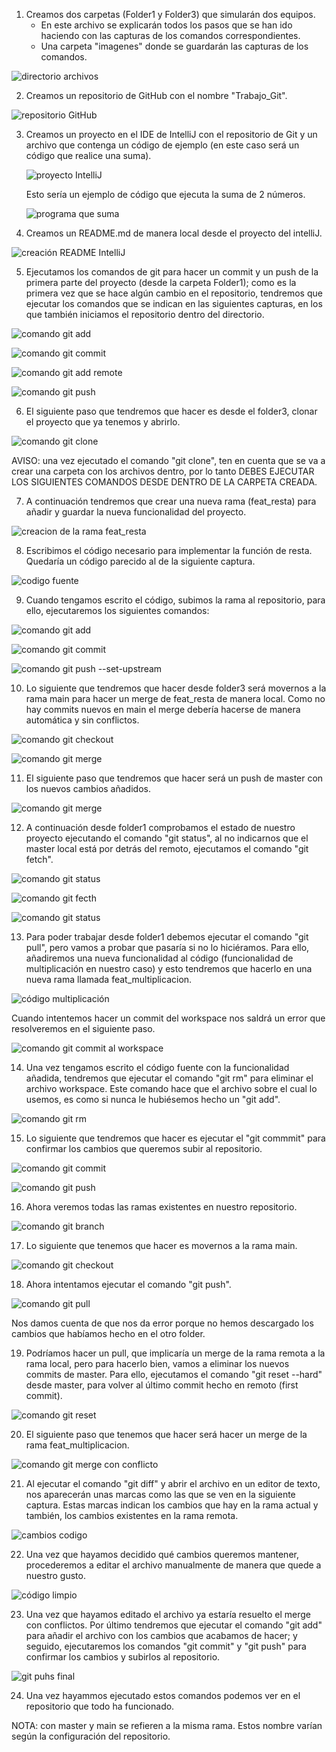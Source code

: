 1. Creamos dos carpetas (Folder1 y Folder3) que simularán dos equipos.
    - En este archivo se explicarán todos los pasos que se han ido haciendo con las capturas de los 
      comandos correspondientes.
    - Una carpeta "imagenes" donde se guardarán las capturas de los comandos.

![directorio archivos](imagenes/directorios.png)

2. Creamos un repositorio de GitHub con el nombre "Trabajo_Git".

![repositorio GitHub](imagenes/2.png)

3. Creamos un proyecto en el IDE de IntelliJ con el repositorio de Git y un archivo que contenga
   un código de ejemplo (en este caso será un código que realice una suma).

   ![proyecto IntelliJ](imagenes/3.png)

   Esto sería un ejemplo de código que ejecuta la suma de 2 números.

   ![programa que suma](imagenes/5.png)

4. Creamos un README.md de manera local desde el proyecto del intelliJ.

![creación README IntelliJ](imagenes/4.png)


5. Ejecutamos los comandos de git para hacer un commit y un push de la primera parte del proyecto (desde la carpeta Folder1); como es la primera vez que se hace algún cambio en el repositorio, tendremos que ejecutar los comandos que se indican en las siguientes capturas, en los que también iniciamos el repositorio dentro del directorio.

![comando git add](imagenes/git_add_folder1.png)

![comando git commit](imagenes/git_commit_folder1.png)

![comando git add remote](imagenes/git_add_remote_folder1.png)

![comando git push](imagenes/git_push_folder1.png)

6. El siguiente paso que tendremos que hacer es desde el folder3, clonar el proyecto que ya tenemos y abrirlo.

![comando git clone](imagenes/git_clone_folder3.png)

AVISO: una vez ejecutado el comando "git clone", ten en cuenta que se va a crear una carpeta con los archivos dentro, por lo tanto DEBES EJECUTAR LOS SIGUIENTES COMANDOS DESDE DENTRO DE LA CARPETA CREADA.

7. A continuación tendremos que crear una nueva rama (feat_resta) para añadir y guardar la nueva funcionalidad del proyecto.

![creacion de la rama feat_resta](imagenes/feat_resta_folder3.png)

8. Escribimos el código necesario para implementar la función de resta. Quedaría un código parecido al de la siguiente captura.

![codigo fuente](imagenes/codigo_resta.png)

9. Cuando tengamos escrito el código, subimos la rama al repositorio, para ello, ejecutaremos los siguientes comandos:

![comando git add](imagenes/git_add_folder3.png)

![comando git commit](imagenes/git_commit_folder3.png)

![comando git push --set-upstream](imagenes/git_push_set_folder3.png)

10. Lo siguiente que tendremos que hacer desde folder3 será movernos a la rama main para hacer un merge de feat_resta de manera local. Como no hay commits nuevos en main el merge debería hacerse de manera automática y sin  conflictos.

![comando git checkout](imagenes/git_checkout_folder3.png)

![comando git merge](imagenes/git_merge_folder3.png)

11. El siguiente paso que tendremos que hacer será un push de master con los nuevos cambios añadidos.

![comando git merge](imagenes/git_push_folder3.png)

12. A continuación desde folder1 comprobamos el estado de nuestro proyecto ejecutando el comando "git status", al no indicarnos que el master local está por detrás del remoto, ejecutamos el comando "git fetch".

![comando git status](imagenes/git_log_folder1.png)

![comando git fecth](imagenes/git_fetch_folder1.png)

![comando git status](imagenes/git_status.png)

13. Para poder trabajar desde folder1 debemos ejecutar el comando "git pull", pero vamos a probar que pasaría si no lo hiciéramos. Para ello, añadiremos una nueva funcionalidad al código (funcionalidad de multiplicación en nuestro caso) y esto tendremos que hacerlo en una nueva rama llamada feat_multiplicacion. 

![código multiplicación](imagenes/codigo_multiplicacion.png)

Cuando intentemos hacer un commit del workspace nos saldrá un error que resolveremos en el siguiente paso.

![comando git commit al workspace](imagenes/git_error.png)

14. Una vez tengamos escrito el código fuente con la funcionalidad añadida, tendremos que ejecutar el comando "git rm" para eliminar el archivo workspace. Este comando hace que el archivo sobre el cual lo usemos, es como si nunca le hubiésemos hecho un "git add".

![comando git rm](imagenes/git_rm.png)

15. Lo siguiente que tendremos que hacer es ejecutar el "git commmit" para confirmar los cambios que queremos subir al repositorio.

![comando git commit](imagenes/git_commit_multiplicacion.png)

![comando git push](imagenes/git_push_multi.png)

16. Ahora veremos todas las ramas existentes en nuestro repositorio.

![comando git branch](imagenes/git_branch_a.png)

17. Lo siguiente que tenemos que hacer es movernos a la rama main.

![comando git checkout](imagenes/git_checkout_main.png)

18. Ahora intentamos ejecutar el comando "git push".

![comando git pull](imagenes/git_push_error.png)

Nos damos cuenta de que nos da error porque no hemos descargado los cambios que habíamos hecho en el otro folder.

19. Podríamos hacer un pull, que implicaría un merge de la rama remota a la rama local, pero para hacerlo bien, vamos a eliminar los nuevos commits de master. Para ello, ejecutamos el comando "git reset --hard" desde master, para volver al último commit hecho en remoto (first commit).

![comando git reset](imagenes/git_reset.png)

20. El siguiente paso que tenemos que hacer será hacer un merge de la rama feat_multiplicacion.

![comando git merge con conflicto](imagenes/git_merge_conflicto.png)

21. Al ejecutar el comando "git diff" y abrir el archivo en un editor de texto, nos aparecerán unas marcas como las que se ven en la siguiente captura. Estas marcas indican los cambios que hay en la rama actual y también, los cambios existentes en la rama remota.

![cambios codigo](imagenes/merge_conf1.png)

22. Una vez que hayamos decidido qué cambios queremos mantener, procederemos a editar el archivo manualmente de manera que quede a nuestro gusto.

![código limpio](imagenes/merge_solucion.png)

23. Una vez que hayamos editado el archivo ya estaría resuelto el merge con conflictos. Por último tendremos que ejecutar el comando "git add" para añadir el archivo con los cambios que acabamos de hacer; y seguido, ejecutaremos los comandos "git commit" y "git push" para confirmar los cambios y subirlos al repositorio.

![git puhs final](imagenes/push_final.png)

24. Una vez hayammos ejecutado estos comandos podemos ver en el repositorio que todo ha funcionado.

NOTA: con master y main se refieren a la misma rama. Estos nombre varían según la configuración del repositorio.